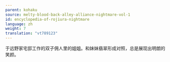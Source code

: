 ```yaml
---
parent: kohaku
source: melty-blood-back-alley-alliance-nightmare-vol-1
id: encyclopedia-of-rojiura-nightmare
language: zh
weight: 7
translation: "vt789123"
---
```


于远野家宅邸工作的双子佣人里的姐姐。和妹妹翡翠形成对照，总是展现出明朗的笑颜。
